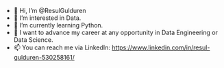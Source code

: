 - 👋 Hi, I’m @ResulGulduren
- 👀 I’m interested in Data.
- 🌱 I’m currently learning Python.
- 💞️ I want to advance my career at any opportunity in Data Engineering or Data Science.
- 📫 You can reach me via LinkedIn: https://www.linkedin.com/in/resul-gulduren-530258161/

<!---
ResulGulduren/ResulGulduren is a ✨ special ✨ repository because its `README.md` (this file) appears on your GitHub profile.
You can click the Preview link to take a look at your changes.
--->
